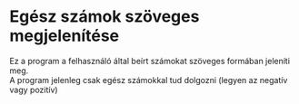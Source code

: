 # Egész számok szöveges megjelenítése

Ez a program a felhasználó által beírt számokat szöveges formában jeleníti meg. <br>
A program jelenleg csak egész számokkal tud dolgozni (legyen az negatív vagy pozitív) 
